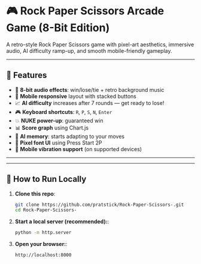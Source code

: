 # 🎮 Rock Paper Scissors Arcade Game (8-Bit Edition)

A retro-style Rock Paper Scissors game with pixel-art aesthetics, immersive audio, AI difficulty ramp-up, and smooth mobile-friendly gameplay.

---

## 🌟 Features

- 🎵 **8-bit audio effects**: win/lose/tie + retro background music  
- 📱 **Mobile responsive** layout with stacked buttons  
- 📈 **AI difficulty** increases after 7 rounds — get ready to lose!  
- 🎮 **Keyboard shortcuts**: `R`, `P`, `S`, `N`, `Enter`  
- 💥 **NUKE power-up**: guaranteed win  
- 📊 **Score graph** using Chart.js  
- 🧠 **AI memory**: starts adapting to your moves  
- 💬 **Pixel font UI** using Press Start 2P  
- 📳 **Mobile vibration support** (on supported devices)

---


---

## 🚀 How to Run Locally

1. **Clone this repo**:
   ```bash
   git clone https://github.com/pratstick/Rock-Paper-Scissors-.git
   cd Rock-Paper-Scissors-
2. **Start a local server (recommended):**:
   ```bash
   python -m http.server
3. **Open your browser:**:
   ```bash
   http://localhost:8000
     